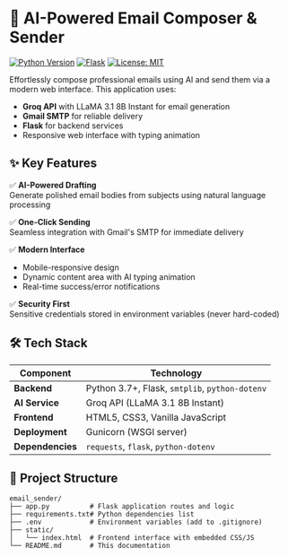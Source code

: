 # 📧 AI-Powered Email Composer & Sender

[![Python Version](https://img.shields.io/badge/python-3.7%2B-blue.svg )](https://www.python.org/ )
[![Flask](https://img.shields.io/badge/flask-2.x-green.svg )](https://flask.palletsprojects.com/ )
[![License: MIT](https://img.shields.io/badge/License-MIT-yellow.svg )](https://opensource.org/licenses/MIT )

Effortlessly compose professional emails using AI and send them via a modern web interface. This application uses:
- **Groq API** with LLaMA 3.1 8B Instant for email generation
- **Gmail SMTP** for reliable delivery
- **Flask** for backend services
- Responsive web interface with typing animation

## ✨ Key Features

✅ **AI-Powered Drafting**  
Generate polished email bodies from subjects using natural language processing

✅ **One-Click Sending**  
Seamless integration with Gmail's SMTP for immediate delivery

✅ **Modern Interface**  
- Mobile-responsive design
- Dynamic content area with AI typing animation
- Real-time success/error notifications

✅ **Security First**  
Sensitive credentials stored in environment variables (never hard-coded)

## 🛠️ Tech Stack

| Component       | Technology                                                                 |
|-----------------|---------------------------------------------------------------------------|
| **Backend**     | Python 3.7+, Flask, `smtplib`, `python-dotenv`                            |
| **AI Service**  | Groq API (LLaMA 3.1 8B Instant)                                           |
| **Frontend**    | HTML5, CSS3, Vanilla JavaScript                                           |
| **Deployment**  | Gunicorn (WSGI server)                                                    |
| **Dependencies**| `requests`, `flask`, `python-dotenv`                                      |

## 📂 Project Structure

```plaintext
email_sender/
├── app.py          # Flask application routes and logic
├── requirements.txt# Python dependencies list
├── .env            # Environment variables (add to .gitignore)
├── static/
│   └── index.html  # Frontend interface with embedded CSS/JS
└── README.md       # This documentation
